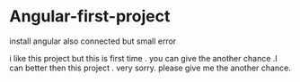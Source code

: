 # Angular-first-project
install angular
also connected but small error

i like this project but this is first time .
you can give the another chance .I can better then this project .
very sorry.
please give me the another chance.
